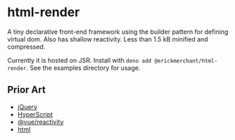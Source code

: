 # html-render

A tiny declarative front-end framework using the builder pattern for defining virtual dom. Also has shallow reactivity. Less than 1.5 kB minified and compressed.

Currently it is hosted on JSR. Install with `deno add @erickmerchant/html-render`. See the examples directory for usage.

## Prior Art

- [jQuery](https://github.com/jquery/jquery)
- [HyperScript](https://github.com/hyperhype/hyperscript?tab=readme-ov-file)
- [@vue/reactivity](https://github.com/vuejs/core/tree/main/packages/reactivity)
- [html](https://github.com/yoshuawuyts/html)
